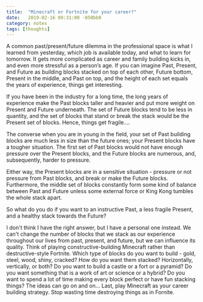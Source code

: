 ```yaml
---
title:  "Minecraft or Fortnite for your career?"
date:   2019-02-16 09:31:00 -050bb0
category: notes
tags: [thoughts]
---
```


A common past/present/future dilemma in the professional space is what I learned from yesterday, which job is available today, and what to learn for tomorrow. It gets more complicated as career and family building kicks in, and even more stressful as a person’s age. If you can imagine Past, Present, and Future as building blocks stacked on top of each other, Future bottom, Present in the middle, and Past on top, and the height of each set equals the years of experience, things get interesting.

If you have been in the industry for a long time, the long years of experience make the Past blocks taller and heavier and put more weight on Present and Future underneath. The set of Future blocks tend to be less in quantity, and the set of blocks that stand or break the stack would be the Present set of blocks. Hence, things get fragile....

The converse when you are in young in the field, your set of Past building blocks are much less in size than the future ones; your Present blocks have a tougher situation. The first set of Past blocks would not have enough pressure over the Present blocks, and the Future blocks are numerous, and, subsequently, harder to pressure.

Either way, the Present blocks are in a sensitive situation - pressure or not pressure from Past blocks, and break or make the Future blocks. Furthermore, the middle set of blocks constantly form some kind of balance between Past and Future unless some external force or King Kong tumbles the whole stack apart.

So what do you do if you want to an instructive Past, a less fragile Present, and a healthy stack towards the Future?

I don't think I have the right answer, but I have a personal one instead. We can't change the number of blocks that we stack as our experience throughout our lives from past, present, and future, but we can influence its quality. Think of playing constructive-building Minecraft rather than destructive-style Fortnite. Which type of blocks do you want to build - gold, steel, wood, shiny, cracked? How do you want them stacked? Horizontally, vertically, or both? Do you want to build a castle or a fort or a pyramid? Do you want something that is a work of art or science or a hybrid? Do you want to spend a lot of time making every block perfect or have fun stacking things? The ideas can go on and on... Last, play Minecraft as your career building strategy. Stop wasting time destroying things as in Fornite.